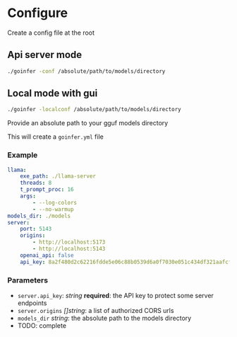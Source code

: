 # Configure

Create a config file at the root

## Api server mode

```bash
./goinfer -conf /absolute/path/to/models/directory
```

## Local mode with gui

```bash
./goinfer -localconf /absolute/path/to/models/directory
```

Provide an absolute path to your gguf models directory

This will create a `goinfer.yml` file

### Example

```yaml
llama:
    exe_path: ./llama-server
    threads: 8
    t_prompt_proc: 16
    args:
        - --log-colors
        - --no-warmup
models_dir: ./models
server:
    port: 5143
    origins:
        - http://localhost:5173
        - http://localhost:5143
    openai_api: false
    api_key: 8a2f480d2c62216fdde5e06c88b0539d6a0f7030e051c434df321aafcfc7ff0d
```

### Parameters

- `server.api_key`: *string* **required**: the API key to protect some server endpoints
- `server.origins` *[]string*: a list of authorized CORS urls
- `models_dir` *string*: the absolute path to the models directory
- TODO: complete
